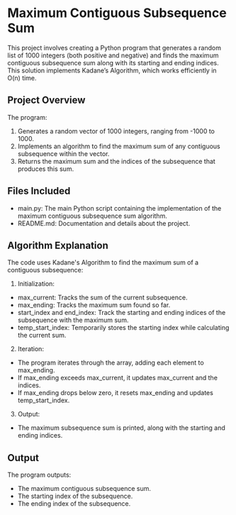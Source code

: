 # Maximum Contiguous Subsequence Sum
This project involves creating a Python program that generates a random list of 1000 integers (both positive and negative) and finds the maximum contiguous subsequence sum along with its starting and ending indices. This solution implements Kadane’s Algorithm, which works efficiently in O(n) time.

## Project Overview
The program:
1. Generates a random vector of 1000 integers, ranging from -1000 to 1000.
2. Implements an algorithm to find the maximum sum of any contiguous subsequence within the vector.
3. Returns the maximum sum and the indices of the subsequence that produces this sum.

## Files Included
  -  main.py: The main Python script containing the implementation of the maximum contiguous subsequence sum algorithm.
  -  README.md: Documentation and details about the project.

## Algorithm Explanation
The code uses Kadane's Algorithm to find the maximum sum of a contiguous subsequence:

1. Initialization:
  -  max_current: Tracks the sum of the current subsequence.
  -  max_ending: Tracks the maximum sum found so far.
  -  start_index and end_index: Track the starting and ending indices of the subsequence with the maximum sum.
  -  temp_start_index: Temporarily stores the starting index while calculating the current sum.

2. Iteration:
  -  The program iterates through the array, adding each element to max_ending.
  -  If max_ending exceeds max_current, it updates max_current and the indices.
  -  If max_ending drops below zero, it resets max_ending and updates temp_start_index.

3. Output:
  -  The maximum subsequence sum is printed, along with the starting and ending indices.

## Output
The program outputs:
  -  The maximum contiguous subsequence sum.
  -  The starting index of the subsequence.
  -  The ending index of the subsequence.

